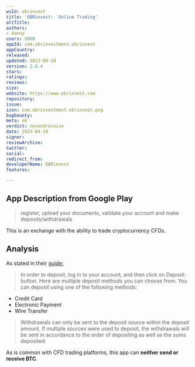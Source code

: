 ```yaml
---
wsId: obrinvest
title: 'OBRinvest:  Online Trading'
altTitle: 
authors:
- danny
users: 5000
appId: com.obrinvestment.obrinvest
appCountry: 
released: 
updated: 2023-09-20
version: 2.6.4
stars: 
ratings: 
reviews: 
size: 
website: https://www.obrinvest.com
repository: 
issue: 
icon: com.obrinvestment.obrinvest.png
bugbounty: 
meta: ok
verdict: nosendreceive
date: 2023-04-29
signer: 
reviewArchive: 
twitter: 
social: 
redirect_from: 
developerName: OBRinvest
features: 

---
```


## App Description from Google Play 

> register, upload your documents, validate your account and make deposits/withdrawals

This is an exchange with the ability to trade cryptocurrency CFDs. 

## Analysis 

As stated in their [guide:](https://www.obrinvest.com/eu/faqs/withdrawal/#q05) 

> In order to deposit, log in to your account, and then click on Deposit button. Here are multiple deposit methods you can choose from. You can deposit using one of the following methods:
- Credit Card
- Electronic Payment
- Wire Transfer

> Withdrawals can only be sent to the deposit source within the deposit amount. If multiple sources were used to deposit, the withdrawals will be sent in accordance to the order of depositing as well as the sums deposited. 

As is common with CFD trading platforms, this app can **neither send or receive BTC**. 
